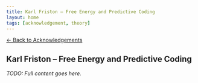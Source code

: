 ```yaml
---
title: Karl Friston – Free Energy and Predictive Coding
layout: home
tags: [acknowledgement, theory]
---
```


[← Back to Acknowledgements](/ideas/acknowledgements/)

## Karl Friston – Free Energy and Predictive Coding

_TODO: Full content goes here._
